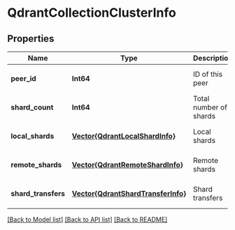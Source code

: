 # QdrantCollectionClusterInfo


## Properties
Name | Type | Description | Notes
------------ | ------------- | ------------- | -------------
**peer_id** | **Int64** | ID of this peer | [default to nothing]
**shard_count** | **Int64** | Total number of shards | [default to nothing]
**local_shards** | [**Vector{QdrantLocalShardInfo}**](QdrantLocalShardInfo.md) | Local shards | [default to nothing]
**remote_shards** | [**Vector{QdrantRemoteShardInfo}**](QdrantRemoteShardInfo.md) | Remote shards | [default to nothing]
**shard_transfers** | [**Vector{QdrantShardTransferInfo}**](QdrantShardTransferInfo.md) | Shard transfers | [default to nothing]


[[Back to Model list]](../README.md#models) [[Back to API list]](../README.md#api-endpoints) [[Back to README]](../README.md)


